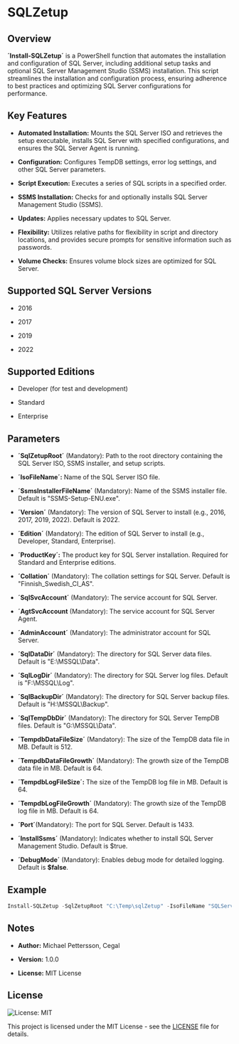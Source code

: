 # SQLZetup

## Overview

**´Install-SQLZetup´** is a PowerShell function that automates the installation and configuration of SQL Server, including additional setup tasks and optional SQL Server Management Studio (SSMS) installation. This script streamlines the installation and configuration process, ensuring adherence to best practices and optimizing SQL Server configurations for performance.

## Key Features

- **Automated Installation:** Mounts the SQL Server ISO and retrieves the setup executable, installs SQL Server with specified configurations, and ensures the SQL Server Agent is running.

- **Configuration:** Configures TempDB settings, error log settings, and other SQL Server parameters.

- **Script Execution:** Executes a series of SQL scripts in a specified order.

- **SSMS Installation:** Checks for and optionally installs SQL Server Management Studio (SSMS).

- **Updates:** Applies necessary updates to SQL Server.

- **Flexibility:** Utilizes relative paths for flexibility in script and directory locations, and provides secure prompts for sensitive information such as passwords.

- **Volume Checks:** Ensures volume block sizes are optimized for SQL Server.

## Supported SQL Server Versions

- 2016

- 2017

- 2019

- 2022

## Supported Editions

- Developer (for test and development)

- Standard

- Enterprise

## Parameters

- **´SqlZetupRoot´** (Mandatory): Path to the root directory containing the SQL Server ISO, SSMS installer, and setup scripts.

- **´IsoFileName´:** Name of the SQL Server ISO file.

- **´SsmsInstallerFileName´** (Mandatory): Name of the SSMS installer file. Default is "SSMS-Setup-ENU.exe".

- **´Version´** (Mandatory): The version of SQL Server to install (e.g., 2016, 2017, 2019, 2022). Default is 2022.

- **´Edition´** (Mandatory): The edition of SQL Server to install (e.g., Developer, Standard, Enterprise).

- **´ProductKey´:** The product key for SQL Server installation. Required for Standard and Enterprise editions.

- **´Collation´** (Mandatory): The collation settings for SQL Server. Default is "Finnish_Swedish_CI_AS".

- **´SqlSvcAccount´** (Mandatory): The service account for SQL Server.

- **´AgtSvcAccount** (Mandatory): The service account for SQL Server Agent.

- **´AdminAccount´** (Mandatory): The administrator account for SQL Server.

- **´SqlDataDir´** (Mandatory): The directory for SQL Server data files. Default is "E:\MSSQL\Data".

- **´SqlLogDir´** (Mandatory): The directory for SQL Server log files. Default is "F:\MSSQL\Log".

- **´SqlBackupDir´** (Mandatory): The directory for SQL Server backup files. Default is "H:\MSSQL\Backup".

- **´SqlTempDbDir´** (Mandatory): The directory for SQL Server TempDB files. Default is "G:\MSSQL\Data".

- **´TempdbDataFileSize´** (Mandatory): The size of the TempDB data file in MB. Default is 512.

- **´TempdbDataFileGrowth´** (Mandatory): The growth size of the TempDB data file in MB. Default is 64.

- **´TempdbLogFileSize´:** The size of the TempDB log file in MB. Default is 64.

- **´TempdbLogFileGrowth´** (Mandatory): The growth size of the TempDB log file in MB. Default is 64.

- **´Port´**(Mandatory): The port for SQL Server. Default is 1433.

- **´InstallSsms´** (Mandatory): Indicates whether to install SQL Server Management Studio. Default is $true.

- **´DebugMode´** (Mandatory): Enables debug mode for detailed logging. Default is **$false**.

## Example

```powershell
Install-SQLZetup -SqlZetupRoot "C:\Temp\sqlZetup" -IsoFileName "SQLServer2022-x64-ENU-Dev.iso" -SsmsInstallerFileName "SSMS-Setup-ENU.exe" -Version 2022 -Edition "Developer" -Collation "Finnish_Swedish_CI_AS" -SqlSvcAccount "agdemo\sqlengine" -AgtSvcAccount "agdemo\sqlagent" -AdminAccount "agdemo\sqlgroup" -SqlDataDir "E:\MSSQL\Data" -SqlLogDir "F:\MSSQL\Log" -SqlBackupDir "H:\MSSQL\Backup" -SqlTempDbDir "G:\MSSQL\Data" -TempdbDataFileSize 512 -TempdbDataFileGrowth 64 -TempdbLogFileSize 64 -TempdbLogFileGrowth 64 -Port 1433 -InstallSsms $true -DebugMode $false
```

## Notes

- **Author:** Michael Pettersson, Cegal

- **Version:** 1.0.0

- **License:** MIT License

## License

![License: MIT](https://img.shields.io/badge/License-MIT-yellow.svg)

This project is licensed under the MIT License - see the [LICENSE](LICENSE.txt) file for details.
